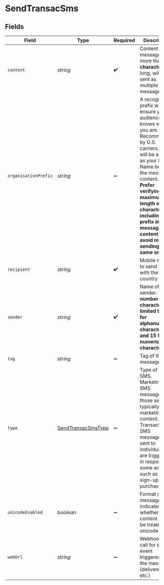 # SendTransacSms


## Fields

| Field                                                                                                                                                                                                                                                                                                    | Type                                                                                                                                                                                                                                                                                                     | Required                                                                                                                                                                                                                                                                                                 | Description                                                                                                                                                                                                                                                                                              | Example                                                                                                                                                                                                                                                                                                  |
| -------------------------------------------------------------------------------------------------------------------------------------------------------------------------------------------------------------------------------------------------------------------------------------------------------- | -------------------------------------------------------------------------------------------------------------------------------------------------------------------------------------------------------------------------------------------------------------------------------------------------------- | -------------------------------------------------------------------------------------------------------------------------------------------------------------------------------------------------------------------------------------------------------------------------------------------------------- | -------------------------------------------------------------------------------------------------------------------------------------------------------------------------------------------------------------------------------------------------------------------------------------------------------- | -------------------------------------------------------------------------------------------------------------------------------------------------------------------------------------------------------------------------------------------------------------------------------------------------------- |
| `content`                                                                                                                                                                                                                                                                                                | *string*                                                                                                                                                                                                                                                                                                 | :heavy_check_mark:                                                                                                                                                                                                                                                                                       | Content of the message. If more than **160 characters** long, will be sent as multiple text messages<br/>                                                                                                                                                                                                | Enter this code:CCJJG8 to validate your account                                                                                                                                                                                                                                                          |
| `organisationPrefix`                                                                                                                                                                                                                                                                                     | *string*                                                                                                                                                                                                                                                                                                 | :heavy_minus_sign:                                                                                                                                                                                                                                                                                       | A recognizable prefix will ensure your audience knows who you are. Recommended by U.S. carriers. This will be added as your Brand Name before the message content. **Prefer verifying maximum length of 160 characters including this prefix in message content to avoid multiple sending of same sms.** | MyCompany                                                                                                                                                                                                                                                                                                |
| `recipient`                                                                                                                                                                                                                                                                                              | *string*                                                                                                                                                                                                                                                                                                 | :heavy_check_mark:                                                                                                                                                                                                                                                                                       | Mobile number to send SMS with the country code                                                                                                                                                                                                                                                          | 33689965433                                                                                                                                                                                                                                                                                              |
| `sender`                                                                                                                                                                                                                                                                                                 | *string*                                                                                                                                                                                                                                                                                                 | :heavy_check_mark:                                                                                                                                                                                                                                                                                       | Name of the sender. **The number of characters is limited to 11 for alphanumeric characters and 15 for numeric characters**<br/>                                                                                                                                                                         | MyShop                                                                                                                                                                                                                                                                                                   |
| `tag`                                                                                                                                                                                                                                                                                                    | *string*                                                                                                                                                                                                                                                                                                 | :heavy_minus_sign:                                                                                                                                                                                                                                                                                       | Tag of the message                                                                                                                                                                                                                                                                                       | accountValidation                                                                                                                                                                                                                                                                                        |
| `type`                                                                                                                                                                                                                                                                                                   | [SendTransacSmsType](../../models/shared/sendtransacsmstype.md)                                                                                                                                                                                                                                          | :heavy_minus_sign:                                                                                                                                                                                                                                                                                       | Type of the SMS. Marketing SMS messages are those sent typically with marketing content. Transactional SMS messages are sent to individuals and are triggered in response to some action, such as a sign-up, purchase, etc.                                                                              | marketing                                                                                                                                                                                                                                                                                                |
| `unicodeEnabled`                                                                                                                                                                                                                                                                                         | *boolean*                                                                                                                                                                                                                                                                                                | :heavy_minus_sign:                                                                                                                                                                                                                                                                                       | Format of the message. It indicates whether the content should be treated as unicode or not.<br/>                                                                                                                                                                                                        | true                                                                                                                                                                                                                                                                                                     |
| `webUrl`                                                                                                                                                                                                                                                                                                 | *string*                                                                                                                                                                                                                                                                                                 | :heavy_minus_sign:                                                                                                                                                                                                                                                                                       | Webhook to call for each event triggered by the message (delivered etc.)                                                                                                                                                                                                                                 | http://requestb.in/173lyyx1                                                                                                                                                                                                                                                                              |